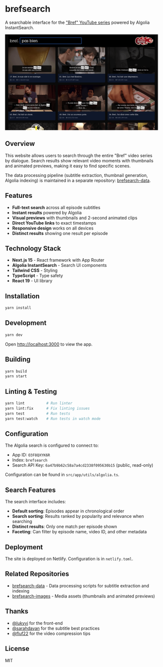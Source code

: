 # brefsearch

A searchable interface for the ["Bref" YouTube series](https://www.youtube.com/watch?v=UO8tcf3U0dY&list=PLlFikkv2B2ffwYiFQJmcao3RKtw1DFMz5) powered by Algolia InstantSearch.

![Bref Search](./overview.png)

## Overview

This website allows users to search through the entire "Bref" video series by dialogue. Search results show relevant video moments with thumbnails and animated previews, making it easy to find specific scenes.

The data processing pipeline (subtitle extraction, thumbnail generation, Algolia indexing) is maintained in a separate repository: [brefsearch-data](https://github.com/pixelastic/brefsearch-data).

## Features

- **Full-text search** across all episode subtitles
- **Instant results** powered by Algolia
- **Visual previews** with thumbnails and 2-second animated clips
- **Direct YouTube links** to exact timestamps
- **Responsive design** works on all devices
- **Distinct results** showing one result per episode

## Technology Stack

- **Next.js 15** - React framework with App Router
- **Algolia InstantSearch** - Search UI components
- **Tailwind CSS** - Styling
- **TypeScript** - Type safety
- **React 19** - UI library

## Installation

```bash
yarn install
```

## Development

```bash
yarn dev
```

Open [http://localhost:3000](http://localhost:3000) to view the app.

## Building

```bash
yarn build
yarn start
```

## Linting & Testing

```bash
yarn lint          # Run linter
yarn lint:fix      # Fix linting issues
yarn test          # Run tests
yarn test:watch    # Run tests in watch mode
```

## Configuration

The Algolia search is configured to connect to:
- App ID: `O3F8QXYK6R`
- Index: `brefsearch`
- Search API Key: `6a47b9b62c58a7a4cd2338f095630b15` (public, read-only)

Configuration can be found in `src/app/utils/algolia.ts`.

## Search Features

The search interface includes:
- **Default sorting**: Episodes appear in chronological order
- **Search sorting**: Results ranked by popularity and relevance when searching
- **Distinct results**: Only one match per episode shown
- **Faceting**: Can filter by episode name, video ID, and other metadata

## Deployment

The site is deployed on Netlify. Configuration is in `netlify.toml`.

## Related Repositories

- [brefsearch-data](https://github.com/pixelastic/brefsearch-data) - Data processing scripts for subtitle extraction and indexing
- [brefsearch-images](https://github.com/pixelastic/brefsearch-images) - Media assets (thumbnails and animated previews)

## Thanks

- [@lukyvj](https://bsky.app/profile/lukyvj.bsky.social) for the front-end
- [@sarahdayan](https://bsky.app/profile/sarahdayan.com) for the subtitle best practices
- [@fluf22](https://github.com/fluf22) for the video compression tips

## License

MIT
